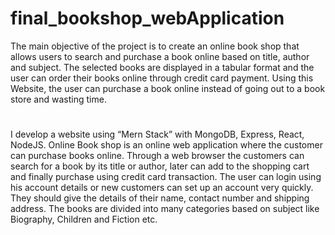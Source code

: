 # final_bookshop_webApplication

The main objective of the project is to create an online book shop that allows 
users to search and purchase a book online based on title, author and subject. The 
selected books are displayed in a tabular format and the user can order their books 
online through credit card payment. Using this Website, the user can purchase a book 
online instead of going out to a book store and wasting time. 
#
I develop a website using “Mern Stack” with MongoDB, Express, React, 
NodeJS. Online Book shop is an online web application where the customer can 
purchase books online. Through a web browser the customers can search for a book by 
its title or author, later can add to the shopping cart and finally purchase using credit 
card transaction. The user can login using his account details or new customers can set 
up an account very quickly. They should give the details of their name, contact number 
and shipping address. The books are divided into many categories based on subject like 
Biography, Children and Fiction etc.
